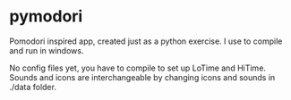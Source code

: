 # pymodori

Pomodori inspired app, created just as a python exercise.
I use to compile and run in windows.

No config files yet, you have to compile to set up LoTime and HiTime.
Sounds and icons are interchangeable by changing icons and sounds in ./data folder.


